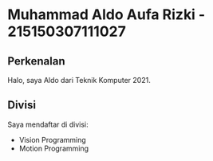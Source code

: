 
# Muhammad Aldo Aufa Rizki - 215150307111027
## Perkenalan
Halo, saya Aldo dari Teknik Komputer 2021.
## Divisi
Saya mendaftar di divisi:
- Vision Programming
- Motion Programming
